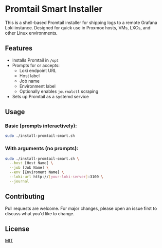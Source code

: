 # Promtail Smart Installer

This is a shell-based Promtail installer for shipping logs to a remote Grafana Loki instance. Designed for quick use in Proxmox hosts, VMs, LXCs, and other Linux environments.

## Features
- Installs Promtail in `/opt`
- Prompts for or accepts:
  - Loki endpoint URL
  - Host label
  - Job name
  - Environment label
  - Optionally enables `journalctl` scraping
- Sets up Promtail as a systemd service

## Usage

### Basic (prompts interactively):
```bash
sudo ./install-promtail-smart.sh
```

### With arguments (no prompts):

```bash
sudo ./install-promtail-smart.sh \
  --host [Host Name] \
  --job [Job Name] \
  --env [Enviroment Name] \
  --loki-url http://[your-loki-server]:3100 \
  --journal
```

## Contributing

Pull requests are welcome. For major changes, please open an issue first to discuss what you'd like to change.

## License

[MIT](LICENSE)
